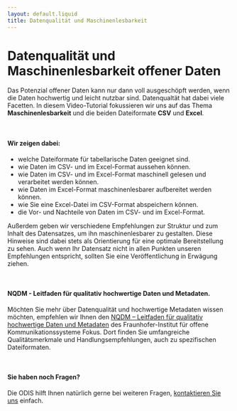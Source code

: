 ```yaml
---
layout: default.liquid
title: Datenqualität und Maschinenlesbarkeit
---
```


# Datenqualität und Maschinenlesbarkeit offener Daten

Das Potenzial offener Daten kann nur dann voll ausgeschöpft werden, wenn die Daten hochwertig und leicht nutzbar sind. Datenqualtät hat dabei viele Facetten. In diesem Video-Tutorial fokussieren wir uns auf das Thema **Maschinenlesbarkeit** und die beiden Dateiformate **CSV** und **Excel**.

<br>


#### Wir zeigen dabei:

- welche Dateiformate für tabellarische Daten geeignet sind.
- wie Daten im CSV- und im Excel-Format aussehen können.
- wie Daten im CSV- und im Excel-Format maschinell gelesen und verarbeitet werden können.
- wie Daten im Excel-Format maschinenlesbarer aufbereitet werden können.
- wie Sie eine Excel-Datei im CSV-Format abspeichern können.
- die Vor- und Nachteile von Daten im CSV- und im Excel-Format.

Außerdem geben wir verschiedene Empfehlungen zur Struktur und zum Inhalt des Datensatzes, um ihn maschinenlesbarer zu gestalten. Diese Hinweise sind dabei stets als Orientierung für eine optimale Bereitstellung zu sehen. Auch wenn Ihr Datensatz nicht in allen Punkten unseren Empfehlungen entspricht, sollten Sie eine Veröffentlichung in Erwägung ziehen.

<br>

#### NQDM - Leitfaden für qualitativ hochwertige Daten und Metadaten.

Möchten Sie mehr über Datenqualität und hochwertige Metadaten wissen möchten, empfehlen wir Ihnen den [NQDM – Leitfaden für qualitativ hochwertige Daten und Metadaten](https://www.fokus.fraunhofer.de/de/fokus/news/leitfaden_nqdm_2019) des Fraunhofer-Institut für offene Kommunikationssysteme Fokus. Dort finden Sie umfangreiche Qualitätsmerkmale und Handlungsempfehlungen, auch zu spezifischen Dateiformaten.

<br>

#### Sie haben noch Fragen?

Die ODIS hilft Ihnen natürlich gerne bei weiteren Fragen, [kontaktieren Sie uns](mailto:odis@ts.berlin) einfach.
